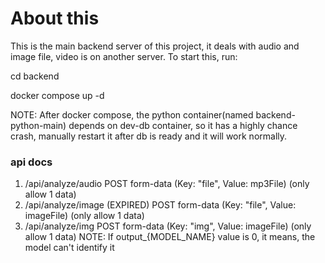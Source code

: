# About this

This is the main backend server of this project, it deals with audio and image file, video is on another server. To start this, run:

cd backend

docker compose up -d

NOTE: After docker compose, the python container(named backend-python-main) depends on dev-db container, so it has a highly chance crash, manually restart it after db is ready and it will work normally.

### api docs

1. /api/analyze/audio
   POST form-data (Key: "file", Value: mp3File) (only allow 1 data)
2. /api/analyze/image (EXPIRED)
   POST form-data (Key: "file", Value: imageFile) (only allow 1 data)
3. /api/analyze/img
   POST form-data (Key: "img", Value: imageFile) (only allow 1 data)
   NOTE: If output\_{MODEL_NAME} value is 0, it means, the model can't identify it
